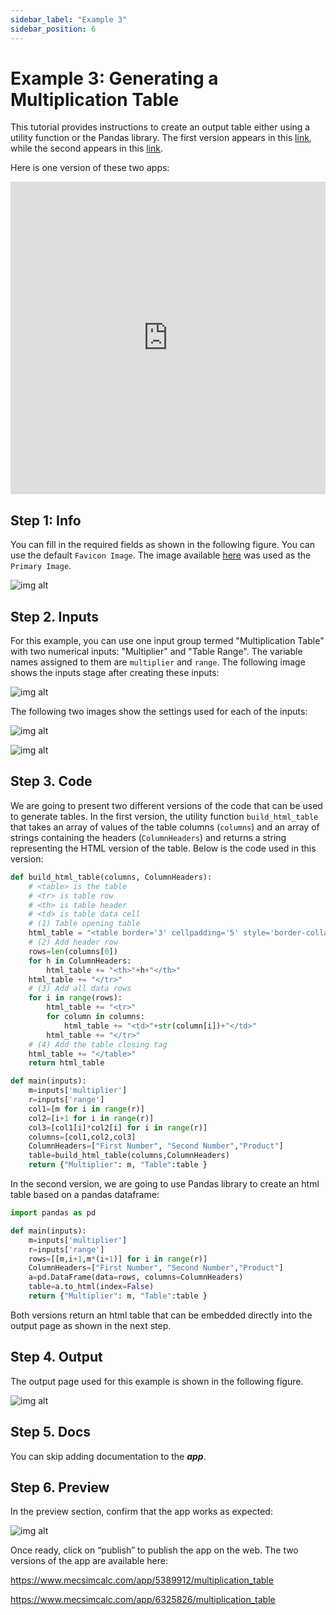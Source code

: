 ```yaml
---
sidebar_label: "Example 3"
sidebar_position: 6
---
```


# Example 3: Generating a Multiplication Table

This tutorial provides instructions to create an output table either using a utility function or the Pandas library. The first version appears in this [link](https://www.mecsimcalc.com/app/5389912/multiplication_table), while the second appears in this [link](https://www.mecsimcalc.com/app/6325826/multiplication_table).

Here is one version of these two apps:

<iframe src='https://www.mecsimcalc.com/app/6325826/multiplication_table' width="100%" height="500" title="MecSimCalc" frameborder="0"></iframe>

## Step 1: Info

You can fill in the required fields as shown in the following figure. You can use the default `Favicon Image`. The image available [here](/docs/Getting-Started/MultiplicationTable.png) was used as the `Primary Image`.

<div style={{textAlign: 'center'}}>

![img alt](/docs/Getting-Started/Ex3.png)

</div>

## Step 2. Inputs

For this example, you can use one input group termed "Multiplication Table" with two numerical inputs: "Multiplier" and "Table Range". The variable names assigned to them are `multiplier` and `range`. The following image shows the inputs stage after creating these inputs:

<div style={{textAlign: 'center'}}>

![img alt](/docs/Getting-Started/Ex3Inputs.png)

</div>

The following two images show the settings used for each of the inputs:

<div style={{textAlign: 'center'}}>

![img alt](/docs/Getting-Started/Multiplier.png)

</div>

<div style={{textAlign: 'center'}}>

![img alt](/docs/Getting-Started/range.png)

</div>

## Step 3. Code

We are going to present two different versions of the code that can be used to generate tables. In the first version, the utility function `build_html_table` that takes an array of values of the table columns (`columns`) and an array of strings containing the headers (`ColumnHeaders`) and returns a string representing the HTML version of the table. Below is the code used in this version:

```python
def build_html_table(columns, ColumnHeaders):
    # <table> is the table
    # <tr> is table row
    # <th> is table header
    # <td> is table data cell
    # (1) Table opening table
    html_table = "<table border='3' cellpadding='5' style='border-collapse:collapse;'><tr>"
    # (2) Add header row
    rows=len(columns[0])
    for h in ColumnHeaders:
        html_table += "<th>"+h+"</th>"
    html_table += "</tr>"
    # (3) Add all data rows
    for i in range(rows):
        html_table += "<tr>"
        for column in columns:
            html_table += "<td>"+str(column[i])+"</td>"
        html_table += "</tr>"
    # (4) Add the table closing tag
    html_table += "</table>"
    return html_table

def main(inputs):
    m=inputs['multiplier']
    r=inputs['range']
    col1=[m for i in range(r)]
    col2=[i+1 for i in range(r)]
    col3=[col1[i]*col2[i] for i in range(r)]
    columns=[col1,col2,col3]
    ColumnHeaders=["First Number", "Second Number","Product"]
    table=build_html_table(columns,ColumnHeaders)
    return {"Multiplier": m, "Table":table }
```

In the second version, we are going to use Pandas library to create an html table based on a pandas dataframe:

```python
import pandas as pd

def main(inputs):
    m=inputs['multiplier']
    r=inputs['range']
    rows=[[m,i+1,m*(i+1)] for i in range(r)]
    ColumnHeaders=["First Number", "Second Number","Product"]
    a=pd.DataFrame(data=rows, columns=ColumnHeaders)
    table=a.to_html(index=False)
    return {"Multiplier": m, "Table":table }
```

Both versions return an html table that can be embedded directly into the output page as shown in the next step.

## Step 4. Output

The output page used for this example is shown in the following figure.

<div style={{textAlign: 'center'}}>

![img alt](/docs/Getting-Started/Ex3output.png)

</div>

## Step 5. Docs

You can skip adding documentation to the _**app**_.

## Step 6. Preview

In the preview section, confirm that the app works as expected:

<div style={{textAlign: 'center'}}>

![img alt](/docs/Getting-Started/Ex3publish.png)

</div>

Once ready, click on “publish” to publish the app on the web.
The two versions of the app are available here:

https://www.mecsimcalc.com/app/5389912/multiplication_table

https://www.mecsimcalc.com/app/6325826/multiplication_table
